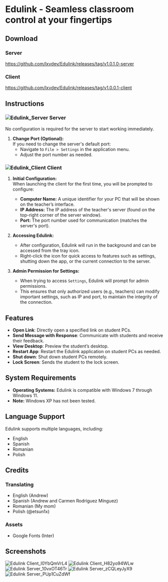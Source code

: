 # Edulink - Seamless classroom control at your fingertips
## Download
### Server
https://github.com/lxvdev/Edulink/releases/tag/v1.0.1.0-server
### Client
https://github.com/lxvdev/Edulink/releases/tag/v1.0.0.1-client

## Instructions

### ![Edulink_Server](https://github.com/user-attachments/assets/760381c0-c832-4008-930f-7c2e314ed969) Server
No configuration is required for the server to start working immediately.
   
1. **Change Port (Optional):**  
   If you need to change the server's default port:
   - Navigate to ```File > Settings``` in the application menu.
   - Adjust the port number as needed.

### ![Edulink_Client](https://github.com/user-attachments/assets/bef07dee-0080-4e06-bff7-217c091d215a) Client

1. **Initial Configuration:**  
    When launching the client for the first time, you will be prompted to configure:
    - **Computer Name:** A unique identifier for your PC that will be shown on the teacher’s interface.
    - **IP Address:** The IP address of the teacher's server (found on the top-right corner of the server window).
    - **Port:** The port number used for communication (matches the server's port).

3. **Accessing Edulink:**
   - After configuration, Edulink will run in the background and can be accessed from the tray icon.
   - Right-click the icon for quick access to features such as settings, shutting down the app, or the current connection to the server.

4. **Admin Permission for Settings:**
   - When trying to access ```Settings```, Edulink will prompt for admin permissions.
   - This ensures that only authorized users (e.g., teachers) can modify important settings, such as IP and port, to maintain the integrity of the connection.

## Features
- **Open Link**: Directly open a specified link on student PCs.
- **Send Message with Response**: Communicate with students and receive their feedback.
- **View Desktop**: Preview the student’s desktop.
- **Restart App**: Restart the Edulink application on student PCs as needed.
- **Shut down**: Shut down student PCs remotely.
- **Lock Screen**: Sends the student to the lock screen.

## System Requirements
- **Operating Systems:** Edulink is compatible with Windows 7 through Windows 11.
- **Note:** Windows XP has not been tested.

## Language Support
Edulink supports multiple languages, including:
- English
- Spanish
- Romanian
- Polish

## Credits
### Translating
- English (Andrew)
- Spanish (Andrew and Carmen Rodríguez Mínguez)
- Romanian (My mom)
- Polish (@etsun1x)
### Assets
- Google Fonts (Inter)

## Screenshots
![Edulink Client_l0YbQmVrL4](https://github.com/user-attachments/assets/05b58f43-2325-4f2f-be1e-04a5ce296578)
![Edulink Client_H82yo94WLw](https://github.com/user-attachments/assets/5c0c2285-3c36-4f65-9548-9e03e97799af)
![Edulink Server_10vxOT46Tr](https://github.com/user-attachments/assets/ba6e5dfb-f40d-465f-b228-d608cbb91873)
![Edulink Server_zCQLeyJyX9](https://github.com/user-attachments/assets/3c3e9832-5f44-41ff-a1d7-a83e680fa8bf)
![Edulink Server_PUp1CuZdWf](https://github.com/user-attachments/assets/c7820c6a-e893-469f-8e04-2cddeb8860ea)

